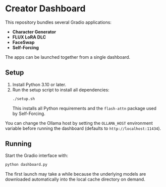 # Creator Dashboard

This repository bundles several Gradio applications:

- **Character Generator**
- **FLUX LoRA DLC**
- **FaceSwap**
- **Self‑Forcing**

The apps can be launched together from a single dashboard.

## Setup

1. Install Python 3.10 or later.
2. Run the setup script to install all dependencies:
   ```bash
   ./setup.sh
   ```
   This installs all Python requirements and the `flash-attn` package used by Self-Forcing.

You can change the Ollama host by setting the `OLLAMA_HOST` environment variable
before running the dashboard (defaults to `http://localhost:11434`).

## Running

Start the Gradio interface with:

```bash
python dashboard.py
```

The first launch may take a while because the underlying models are downloaded
automatically into the local cache directory on demand.
